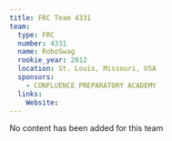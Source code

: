 ```yaml
---
title: FRC Team 4331
team:
  type: FRC
  number: 4331
  name: RoboSwag
  rookie_year: 2012
  location: St. Louis, Missouri, USA
  sponsors:
    - CONFLUENCE PREPARATORY ACADEMY
  links:
    Website: 
---
```

No content has been added for this team